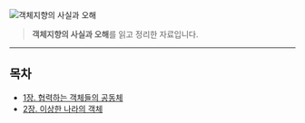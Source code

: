 ![객체지향의 사실과 오해](https://user-images.githubusercontent.com/47477359/148088376-e2f37130-251e-49d3-9fde-b81b2588c548.jpg)

> **객체지향의 사실과 오해**를 읽고 정리한 자료입니다.
---

## 목차
- [1장. 협력하는 객체들의 공동체](1장.%20협력하는%20객체들의%20공동체.md)
- [2장. 이상한 나라의 객체](2장.%20이상한%20나라의%20객체.md)
